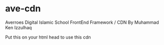 # ave-cdn
 Averroes Digital Islamic School FrontEnd Framework / CDN
 By Muhammad Ken Izzulhaq

Put this on your html head to use this cdn    
<code><link rel="stylesheet" href="https://izzulaverroes.github.io/ave-cdn/ave-cdn.css"></code>
